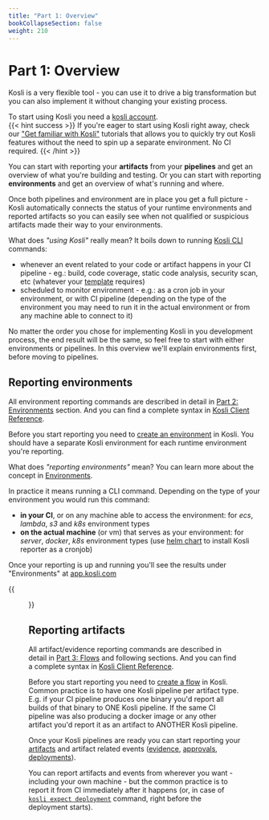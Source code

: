 ```yaml
---
title: "Part 1: Overview"
bookCollapseSection: false
weight: 210
---
```

# Part 1: Overview

Kosli is a very flexible tool - you can use it to drive a big transformation but you can also implement it without changing your existing process. 

To start using Kosli you need a [kosli account](https://app.kosli.com/sign-up).  
{{< hint success >}}
If you're eager to start using Kosli right away, check our ["Get familiar with Kosli"](/tutorials/get_familiar_with_kosli/) tutorials that allows you to quickly try out Kosli features without the need to spin up a separate environment. No CI required.
{{< /hint >}}

You can start with reporting your **artifacts** from your **pipelines** and get an overview of what you're building and testing. Or you can start with reporting **environments** and get an overview of what's running and where. 


Once both pipelines and environment are in place you get a full picture - Kosli automatically connects the status of your runtime environments and reported artifacts so you can easily see when not qualified or suspicious artifacts made their way to your environments.

What does *"using Kosli"* really mean? It boils down to running [Kosli CLI](/kosli_overview/kosli_tools/#cli) commands:
* whenever an event related to your code or artifact happens in your CI pipeline - eg.: build, code coverage, static code analysis, security scan, etc (whatever your [template](/kosli_overview/what_is_kosli/#template) requires)
* scheduled to monitor environment - e.g.: as a cron job in your environment, or with CI pipeline (depending on the type of the environment you may need to run it in the actual environment or from any machine able to connect to it)

No matter the order you chose for implementing Kosli in you development process, the end result will be the same, so feel free to start with either environments or pipelines. In this overview we'll explain environments first, before moving to pipelines.

## Reporting environments

All environment reporting commands are described in detail in [Part 2: Environments](/getting_started/part_3_environments/) section. And you can find a complete syntax in [Kosli Client Reference](/client_reference/).

Before you start reporting you need to [create an environment](/getting_started/part_3_environments/#create-an-environment) in Kosli. You should have a separate Kosli environment for each runtime environment you're reporting.

What does *"reporting environments"* mean? You can learn more about the concept in [Environments](/kosli_overview/what_is_kosli/#environments).

In practice it means running a CLI command. Depending on the type of your environment you would run this command:
* **in your CI**, or on any machine able to access the environment: for *ecs*, *lambda*, *s3* and *k8s* environment types
* **on the actual machine** (or vm) that serves as your environment: for *server*, *docker*, *k8s* environment types (use [helm chart](/helm) to install Kosli reporter as a cronjob)

Once your reporting is up and running you'll see the results under "Environments" at [app.kosli.com](https://app.kosli.com)

{{<figure src="/images/env-reporting.png" alt="Environments at app.kosli.com" width="900">}}

## Reporting artifacts

All artifact/evidence reporting commands are described in detail in [Part 3: Flows](/getting_started/part_4_flows/) and following sections. And you can find a complete syntax in [Kosli Client Reference](/client_reference/).

Before you start reporting you need to [create a flow](/getting_started/part_4_flows/#create-a-flow) in Kosli. Common practice is to have one Kosli pipeline per artifact type. E.g. if your CI pipeline produces one binary you'd report all builds of that binary to ONE Kosli pipeline. If the same CI pipeline was also producing a docker image or any other artifact you'd report it as an artifact to ANOTHER Kosli pipeline. 

Once your Kosli pipelines are ready you can start reporting your [artifacts](/getting_started/part_5_artifacts/) and artifact related events ([evidence](/getting_started/part_6_evidence/), [approvals](/getting_started/part_7_approvals/), [deployments](/getting_started/part_8_deployments/)).

You can report artifacts and events from wherever you want - including your own machine - but the common practice is to report it from CI immediately after it happens (or, in case of [`kosli expect deployment`](/client_reference/kosli_expect_deployment/) command, right before the deployment starts).

